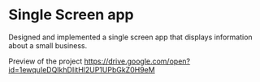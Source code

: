 # Single Screen app
Designed and implemented a single screen app that displays information about a small business.

Preview of the project 
https://drive.google.com/open?id=1ewquIeDQIkhDIitHl2UP1UPbGkZ0H9eM
